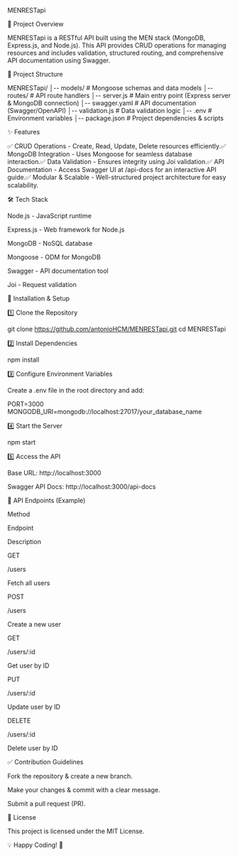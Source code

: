 MENRESTapi

🚀 Project Overview

MENRESTapi is a RESTful API built using the MEN stack (MongoDB, Express.js, and Node.js). This API provides CRUD operations for managing resources and includes validation, structured routing, and comprehensive API documentation using Swagger.

📁 Project Structure

MENRESTapi/
│-- models/           # Mongoose schemas and data models
│-- routes/           # API route handlers
│-- server.js         # Main entry point (Express server & MongoDB connection)
│-- swagger.yaml      # API documentation (Swagger/OpenAPI)
│-- validation.js     # Data validation logic
│-- .env              # Environment variables
│-- package.json      # Project dependencies & scripts

✨ Features

✅ CRUD Operations - Create, Read, Update, Delete resources efficiently.✅ MongoDB Integration - Uses Mongoose for seamless database interaction.✅ Data Validation - Ensures integrity using Joi validation.✅ API Documentation - Access Swagger UI at /api-docs for an interactive API guide.✅ Modular & Scalable - Well-structured project architecture for easy scalability.

🛠 Tech Stack

Node.js - JavaScript runtime

Express.js - Web framework for Node.js

MongoDB - NoSQL database

Mongoose - ODM for MongoDB

Swagger - API documentation tool

Joi - Request validation

🔧 Installation & Setup

1️⃣ Clone the Repository

git clone https://github.com/antonioHCM/MENRESTapi.git
cd MENRESTapi

2️⃣ Install Dependencies

npm install

3️⃣ Configure Environment Variables

Create a .env file in the root directory and add:

PORT=3000
MONGODB_URI=mongodb://localhost:27017/your_database_name

4️⃣ Start the Server

npm start

5️⃣ Access the API

Base URL: http://localhost:3000

Swagger API Docs: http://localhost:3000/api-docs

📝 API Endpoints (Example)

Method

Endpoint

Description

GET

/users

Fetch all users

POST

/users

Create a new user

GET

/users/:id

Get user by ID

PUT

/users/:id

Update user by ID

DELETE

/users/:id

Delete user by ID

✅ Contribution Guidelines

Fork the repository & create a new branch.

Make your changes & commit with a clear message.

Submit a pull request (PR).

📜 License

This project is licensed under the MIT License.

💡 Happy Coding! 🚀

